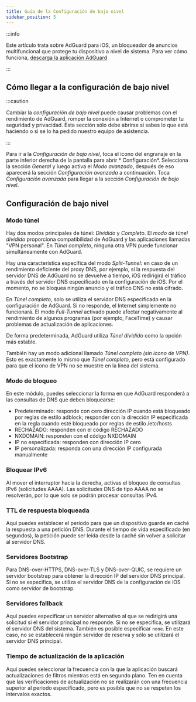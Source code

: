 ```yaml
---
title: Guía de la Configuración de bajo nivel
sidebar_position: 5
---
```


:::info

Este artículo trata sobre AdGuard para iOS, un bloqueador de anuncios multifuncional que protege tu dispositivo a nivel de sistema. Para ver cómo funciona, [descarga la aplicación AdGuard](https://agrd.io/download-kb-adblock)

:::

## Cómo llegar a la configuración de bajo nivel

:::caution

Cambiar la *configuración de bajo nivel* puede causar problemas con el rendimiento de AdGuard, romper la conexión a Internet o comprometer tu seguridad y privacidad. Esta sección sólo debe abrirse si sabes lo que está haciendo o si se lo ha pedido nuestro equipo de asistencia.

:::

Para ir a la *Configuración de bajo nivel*, toca el icono del engranaje en la parte inferior derecha de la pantalla para abrir * Configuración*. Selecciona la sección *General* y luego activa el *Modo avanzado*, después de eso aparecerá la sección *Configuración avanzada* a continuación. Toca *Configuración avanzada* para llegar a la sección *Configuración de bajo nivel*.

## Configuración de bajo nivel

### Modo túnel

Hay dos modos principales de túnel: *Dividido* y *Completo*. El *modo de túnel dividido* proporciona compatibilidad de AdGuard y las aplicaciones llamadas "VPN personal". En *Túnel completo*, ninguna otra VPN puede funcionar simultáneamente con AdGuard.

Hay una característica específica del modo *Split-Tunnel*: en caso de un rendimiento deficiente del proxy DNS, por ejemplo, si la respuesta del servidor DNS de AdGuard no se devuelve a tiempo, iOS redirigirá el tráfico a través del servidor DNS especificado en la configuración de iOS. Por el momento, no se bloquea ningún anuncio y el tráfico DNS no está cifrado.

En *Túnel completo*, solo se utiliza el servidor DNS especificado en la configuración de AdGuard. Si no responde, el Internet simplemente no funcionará. El modo *Full-Tunnel* activado puede afectar negativamente al rendimiento de algunos programas (por ejemplo, FaceTime) y causar problemas de actualización de aplicaciones.

De forma predeterminada, AdGuard utiliza *Túnel dividido* como la opción más estable.

También hay un modo adicional llamado *Túnel completo (sin icono de VPN)*. Esto es exactamente lo mismo que *Túnel completo*, pero está configurado para que el icono de VPN no se muestre en la línea del sistema.

### Modo de bloqueo

En este módulo, puedes seleccionar la forma en que AdGuard responderá a las consultas de DNS que deben bloquearse:

- Predeterminado: responde con cero dirección IP cuando está bloqueado por reglas de estilo adblock; responder con la dirección IP especificada en la regla cuando esté bloqueado por reglas de estilo /etc/hosts
- RECHAZADO: responden con el código RECHAZADO
- NXDOMAIN: responden con el código NXDOMAIN
- IP no especificada: responden con dirección IP cero
- IP personalizada: responda con una dirección IP configurada manualmente

### Bloquear IPv6

Al mover el interruptor hacia la derecha, activas el bloqueo de consultas IPv6 (solicitudes AAAA). Las solicitudes DNS de tipo AAAA no se resolverán, por lo que solo se podrán procesar consultas IPv4.

### TTL de respuesta bloqueada

Aquí puedes establecer el período para que un dispositivo guarde en caché la respuesta a una petición DNS. Durante el tiempo de vida especificado (en segundos), la petición puede ser leída desde la caché sin volver a solicitar al servidor DNS.

### Servidores Bootstrap

Para DNS-over-HTTPS, DNS-over-TLS y DNS-over-QUIC, se requiere un servidor bootstrap para obtener la dirección IP del servidor DNS principal. Si no se especifica, se utiliza el servidor DNS de la configuración de iOS como servidor de bootstrap.

### Servidores fallback

Aquí puedes especificar un servidor alternativo al que se redirigirá una solicitud si el servidor principal no responde. Si no se especifica, se utilizará el servidor DNS del sistema. También es posible especificar `none`. En este caso, no se establecerá ningún servidor de reserva y sólo se utilizará el servidor DNS principal.

### Tiempo de actualización de la aplicación

Aquí puedes seleccionar la frecuencia con la que la aplicación buscará actualizaciones de filtros mientras está en segundo plano. Ten en cuenta que las verificaciones de actualización no se realizarán con una frecuencia superior al periodo especificado, pero es posible que no se respeten los intervalos exactos.
